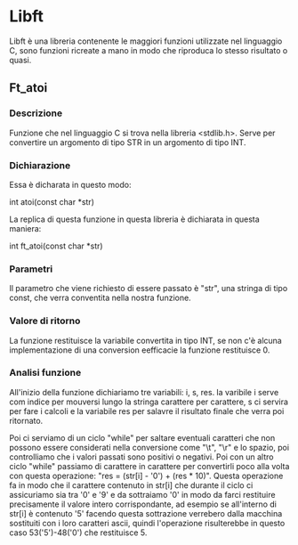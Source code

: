 # Libft

Libft è una libreria contenente le maggiori funzioni utilizzate nel linguaggio C, sono funzioni ricreate a mano in modo che riproduca lo stesso risultato o quasi.

## Ft_atoi

### Descrizione

Funzione che nel linguaggio C si trova nella libreria <stdlib.h>. Serve per convertire un argomento di tipo STR in un argomento di tipo INT.

### Dichiarazione

Essa è dicharata in questo modo:

int atoi(const char *str)

La replica di questa funzione in questa libreria è dichiarata in questa maniera:

int	ft_atoi(const char *str)

### Parametri

Il parametro che viene richiesto di essere passato è "str", una stringa di tipo const, che verra conventita nella nostra funzione.

### Valore di ritorno

La funzione restituisce la variabile convertita in tipo INT, se non c'è alcuna implementazione di una conversion eefficacie la funzione restituisce 0.

### Analisi funzione

All'inizio della funzione dichiariamo tre variabili: i, s, res. la varibile i serve com indice per mouversi lungo la stringa carattere per carattere, s ci servira per fare i calcoli e la variabile res per salavre il risultato finale che verra poi ritornato. 

Poi ci serviamo di un ciclo "while" per saltare eventuali caratteri che non possono essere considerati nella conversione come "\t", "\r" e lo spazio, poi controlliamo che i valori passati sono positivi o negativi.
Poi con un altro ciclo "while" passiamo di carattere in carattere per convertirli poco alla volta con questa operazione: "res = (str[i] - '0') + (res * 10)". Questa operazione fa in modo che il carattere contenuto in str[i] che durante il ciclo ci assicuriamo sia tra '0' e '9' e da sottraiamo '0' in modo da farci restituire precisamente il valore intero corrispondante, ad esempio se all'interno di str[i] è contenuto '5' facendo questa sottrazione verrebero dalla macchina sostituiti con i loro caratteri ascii, quindi l'operazione risulterebbe in questo caso 53('5')-48('0') che restituisce 5.